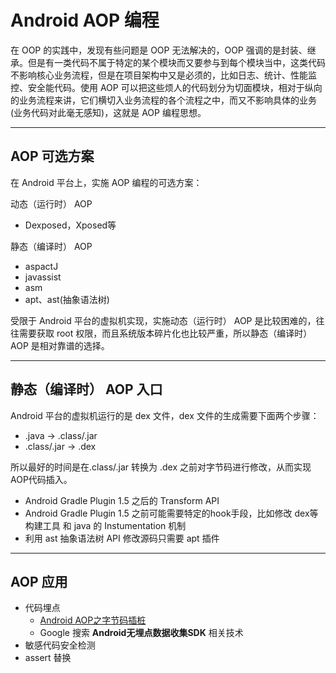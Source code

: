 # Android AOP 编程

在 OOP 的实践中，发现有些问题是 OOP 无法解决的，OOP 强调的是封装、继承。但是有一类代码不属于特定的某个模块而又要参与到每个模块当中，这类代码不影响核心业务流程，但是在项目架构中又是必须的，比如日志、统计、性能监控、安全能代码。使用 AOP 可以把这些烦人的代码划分为切面模块，相对于纵向的业务流程来讲，它们横切入业务流程的各个流程之中，而又不影响具体的业务(业务代码对此毫无感知)，这就是 AOP 编程思想。

---
##  AOP 可选方案

在 Android 平台上，实施 AOP 编程的可选方案：

动态（运行时） AOP

- Dexposed，Xposed等

静态（编译时） AOP

- aspactJ
- javassist
- asm
- apt、ast(抽象语法树)

受限于 Android 平台的虚拟机实现，实施动态（运行时） AOP 是比较困难的，往往需要获取 root 权限，而且系统版本碎片化也比较严重，所以静态（编译时） AOP 是相对靠谱的选择。

---
## 静态（编译时） AOP 入口

Android 平台的虚拟机运行的是 dex 文件，dex 文件的生成需要下面两个步骤：

- .java -> .class/.jar
- .class/.jar -> .dex

所以最好的时间是在.class/.jar 转换为 .dex 之前对字节码进行修改，从而实现AOP代码插入。

- Android Gradle Plugin 1.5 之后的 Transform API
- Android Gradle Plugin 1.5 之前可能需要特定的hook手段，比如修改 dex等构建工具 和 java 的 Instumentation 机制
- 利用 ast 抽象语法树 API 修改源码只需要 apt 插件

---
## AOP 应用

- 代码埋点
  - [Android AOP之字节码插桩](https://www.jianshu.com/p/c202853059b4)
  - Google 搜索 **Android无埋点数据收集SDK** 相关技术
- 敏感代码安全检测
- assert 替换